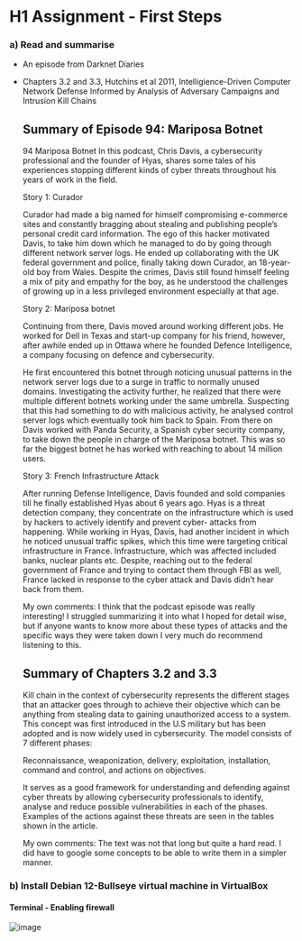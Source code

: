 # H1 Assignment - First Steps

### a) Read and summarise
  - An episode from Darknet Diaries
  - Chapters 3.2 and 3.3, Hutchins et al 2011, Intelligience-Driven Computer Network Defense Informed by Analysis of Adversary Campaigns and Intrusion Kill Chains

    ## Summary of Episode 94: Mariposa Botnet

    94 Mariposa Botnet
      In this podcast, Chris Davis, a cybersecurity professional and the founder of Hyas, shares some tales of his experiences stopping different kinds of cyber threats throughout his years of work in the field.
    
      Story 1: Curador
    
    Curador had made a big named for himself compromising e-commerce sites and constantly bragging about stealing and publishing people’s personal credit card information. The ego of this hacker motivated Davis, to take him down which he managed to do by going               through different network server logs. He ended up collaborating with the UK federal government and police, finally taking down Curador, an 18-year-old boy from Wales. Despite the crimes, Davis still found himself feeling a mix of pity and empathy for the boy, as he     understood the challenges of growing up in a less privileged environment especially at that age.
    
      Story 2: Mariposa botnet
    
    Continuing from there, Davis moved around working different jobs. He worked for Dell in Texas and start-up company for his friend, however, after awhile ended up in Ottawa where he founded Defence Intelligence, a company focusing on defence and cybersecurity. 

    He first encountered this botnet through noticing unusual patterns in the network server logs due to a surge in traffic to normally unused domains. Investigating the activity further, he realized that there were multiple different botnets working under the same                   umbrella. Suspecting that this had something to do with malicious activity, he analysed control server logs which eventually took him back to Spain. From there on Davis worked with Panda Security, a Spanish cyber security company, to take down the people in              charge of the Mariposa botnet. This was so far the biggest botnet he has worked with reaching to about 14 million users.
    
      Story 3: French Infrastructure Attack
    
    After running Defense Intelligence, Davis founded and sold companies till he finally established Hyas about 6 years ago. Hyas is a threat detection company, they concentrate on the infrastructure which is used by hackers to actively identify and prevent cyber-           attacks from happening.
    While working in Hyas, Davis, had another incident in which he noticed unusual traffic spikes, which this time were targeting critical infrastructure in France. Infrastructure, which was affected included banks, nuclear plants etc. Despite, reaching out to the        federal government of France and trying to contact them through FBI as well, France lacked in response to the cyber attack and Davis didn’t hear back from them.

    My own comments: I think that the podcast episode was really interesting! I struggled summarizing it into what I hoped for detail wise, but if anyone wants to know more about these types of attacks and the specific ways they were taken down I very much do recommend      listening to this.

    ## Summary of Chapters 3.2 and 3.3
 
    Kill chain in the context of cybersecurity represents the different stages that an attacker goes through to achieve their objective which can be anything from stealing data to gaining unauthorized access to a system. This concept was first introduced in the U.S          military but has been adopted and is now widely used in cybersecurity.
    The model consists of 7 different phases:  
  
      Reconnaissance, weaponization, delivery, exploitation, installation, command and control, and actions on objectives. 
  
    It serves as a good framework for understanding and defending against cyber threats by allowing cybersecurity professionals to identify, analyse and reduce possible vulnerabilities in each of the phases. Examples of the actions against these threats are seen in the tables shown in the article.

    My own comments: The text was not that long but quite a hard read. I did have to google some concepts to be able to write them in a simpler manner.
      

  
### b) Install Debian 12-Bullseye virtual machine in VirtualBox

#### Terminal - Enabling firewall
![image](https://cdn.discordapp.com/attachments/476838378227236867/1198403156271443968/image.png?ex=65bec6e9&is=65ac51e9&hm=5bdcb51c904660142d8091a9dfcea22f4fef2c403cd672e0816c43b69c9fedb5&)

